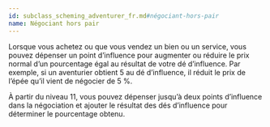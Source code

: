 ```yaml
---
id: subclass_scheming_adventurer_fr.md#négociant-hors-pair
name: Négociant hors pair
---
```


Lorsque vous achetez ou que vous vendez un bien ou un service, vous pouvez dépenser un point d’influence pour augmenter ou réduire le prix normal d’un pourcentage égal au résultat de votre dé d’influence. Par exemple, si un aventurier obtient 5 au dé d’influence, il réduit le prix de l’épée qu’il vient de négocier de 5 %.

À partir du niveau 11, vous pouvez dépenser jusqu’à deux points d’influence dans la négociation et ajouter le résultat des dés d’influence pour déterminer le pourcentage obtenu.

